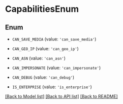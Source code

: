 # CapabilitiesEnum


## Enum

* `CAN_SAVE_MEDIA` (value: `'can_save_media'`)

* `CAN_GEO_IP` (value: `'can_geo_ip'`)

* `CAN_ASN` (value: `'can_asn'`)

* `CAN_IMPERSONATE` (value: `'can_impersonate'`)

* `CAN_DEBUG` (value: `'can_debug'`)

* `IS_ENTERPRISE` (value: `'is_enterprise'`)

[[Back to Model list]](../README.md#documentation-for-models) [[Back to API list]](../README.md#documentation-for-api-endpoints) [[Back to README]](../README.md)


